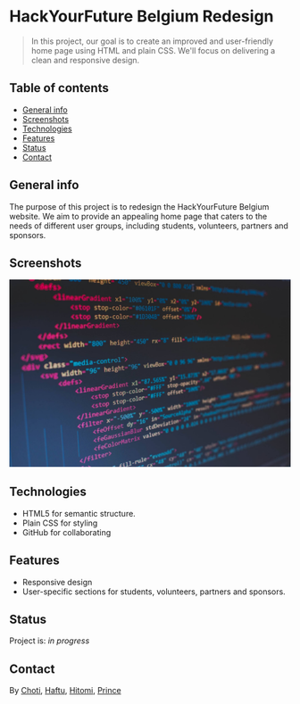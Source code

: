 # HackYourFuture Belgium Redesign

> In this project, our goal is to create an improved and user-friendly home page
using HTML and plain CSS. We'll focus on delivering a clean and responsive design.

## Table of contents

- [General info](#general-info)
- [Screenshots](#screenshots)
- [Technologies](#technologies)
- [Features](#features)
- [Status](#status)
- [Contact](#contact)

## General info

The purpose of this project is to redesign the HackYourFuture Belgium website.
We aim to provide an appealing home page that caters to the needs of different
user groups, including students, volunteers, partners and sponsors.

## Screenshots

![Example screenshot](./planning/screenshot.jpg)

## Technologies

- HTML5 for semantic structure.
- Plain CSS for styling
- GitHub for collaborating

## Features

- Responsive design
- User-specific sections for students, volunteers, partners and sponsors.

## Status

Project is: _in progress_

## Contact

By [Choti](https://github.com/jgchoti), [Haftu](https://github.com/Tesfay20),
[Hitomi](https://github.com/hitomipupil), [Prince](https://github.com/rugiraprince)
